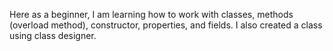 Here as a beginner, I am learning how to work with classes, methods (overload method), constructor, properties, and fields. I also created a class using class designer.
